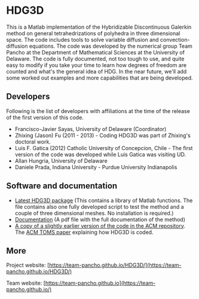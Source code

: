 # HDG3D
This is a Matlab implementation of the Hybridizable Discontinuous Galerkin method on general tetrahedrizations of polyhedra in three dimensional space. The code includes tools to solve variable diffusion and convection-diffusion equations. The code was developed by the numerical group Team Pancho at the Department of Mathematical Sciences at the University of Delaware. The code is fully documented, not too tough to use, and quite easy to modify if you take your time to learn how degrees of freedom are counted and what's the general idea of HDG. In the near future, we'll add some worked out examples and more capabilities that are being developed. 

## Developers
Following is the list of developers with affiliations at the time of the release of the first version of this code.
* Francisco-Javier Sayas, University of Delaware (Coordinator)
* Zhixing (Jason) Fu (2011 - 2013) - Coding HDG3D was part of Zhixing's doctoral work.
* Luis F. Gatica (2012) Catholic University of Concepcion, Chile - The first version of the code was developed while Luis Gatica was visiting UD.
* Allan Hungria, University of Delaware
* Daniele Prada, Indiana University - Purdue University Indianapolis

## Software and documentation
* [Latest HDG3D package](https://github.com/team-pancho/HDG3D/releases) (This contains a library of Matlab functions. The file contains also one fully developed script to test the method and a couple of three dimensional meshes. No installation is required.)
* [Documentation](https://github.com/team-pancho/HDG3D/tree/master/Documentation) (A pdf file with the full documentation of the method)
* [A copy of a slightly earlier version of the code in the ACM repository](http://calgo.acm.org/949.zip). The [ACM TOMS paper](http://dl.acm.org/citation.cfm?id=2786970) explaining how HDG3D is coded.

## More
Project website: [https://team-pancho.github.io/HDG3D/](https://team-pancho.github.io/HDG3D/)

Team website: [https://team-pancho.github.io](https://team-pancho.github.io/)

